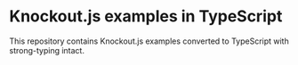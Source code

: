 Knockout.js examples in TypeScript
==================================

This repository contains Knockout.js examples converted to TypeScript with strong-typing intact.


